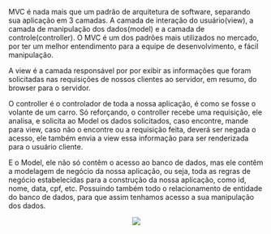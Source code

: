 <p>MVC é nada mais que um padrão de arquitetura de software, separando sua aplicação em 3 camadas. A camada de interação do usuário(view), a camada de manipulação dos dados(model) e a camada de controle(controller). O MVC é um  dos padrões mais utilizados no mercado, por ter um melhor entendimento para a equipe de desenvolvimento, e fácil manipulação.  <p/>
<p>A view é a camada responsável por por exibir as informações que foram solicitadas nas requisições de nossos clientes ao servidor, em resumo, do browser para o servidor.

O controller é o controlador de toda a nossa aplicação, é como se fosse o volante de um carro. Só reforçando, o controller recebe uma requisição, ele analisa, e solicita ao Model os dados solicitados, caso encontre, mande para view, caso não o encontre ou a requisição feita, deverá ser negada o acesso, ele também envia a view essa informação para ser renderizada para o usuário cliente.

E o Model, ele não só contêm o acesso ao banco de dados, mas ele contêm a modelagem de negócio da nossa aplicação, ou seja, toda as regras de negócio estabelecidas para a construção da nossa aplicação, como id, nome, data, cpf, etc. Possuindo também todo o relacionamento de entidade do banco de dados, para que assim tenhamos acesso a sua manipulação dos dados.<p/>
<div align='center'>
<img src='https://lh6.googleusercontent.com/v61X2Hbez9ZgiIhY20DyIzCtC_XXu3h9f1FjR4CpJqxeytyOSZndcJvcYrupP7mgfQoWYyzq2P9ykMJ9FyMOv2pzAV04rPSyNdNbEx23Q4KhThReuZW0RuyKPhFdmtcN-nvpS1xU'/>
<div/>

